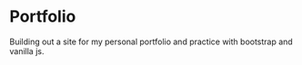 # Portfolio
Building out a site for my personal portfolio and practice with bootstrap and vanilla js.
